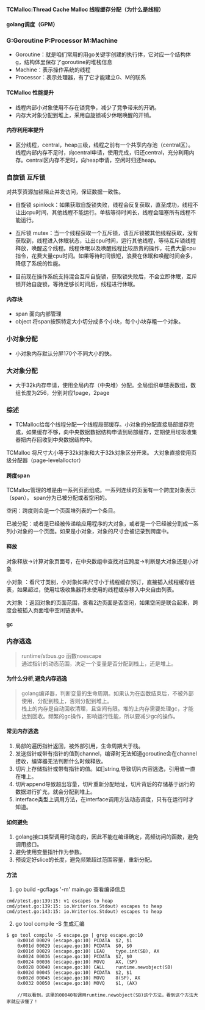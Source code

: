 #### TCMalloc:Thread Cache Malloc 线程缓存分配（为什么是线程）
#### golang调度（GPM）
###  G:Goroutine P:Processor M:Machine
+ Goroutine：就是咱们常用的用go关键字创建的执行体，它对应一个结构体g，结构体里保存了goroutine的堆栈信息
+ Machine：表示操作系统的线程
+ Processor：表示处理器，有了它才能建立G、M的联系

#### TCMalloc 性能提升
+ 线程内部小对象使用不存在锁竞争，减少了竞争带来的开销。
+ 内存大对象分配到堆上，采用自旋锁减少休眠唤醒的开销。
#### 内存利用率提升
+ 区分线程，central，heap三级，线程之前有一个共享内存池（central区）。线程内部内存不足时，向central申请，使用完成，归还central，充分利用内存。central区内存不足时，向heap申请，空闲时归还heap。

### 自旋锁 互斥锁

对共享资源加锁阻止并发访问，保证数据一致性。
+ 自旋锁 spinlock：如果获取自旋锁失败，线程会反复获取，直至成功，线程不让出cpu时间，其他线程不能运行。单核等待时间长，线程会阻塞所有线程不能运行。
+ 互斥锁 mutex：当一个线程获取一个互斥锁，该互斥锁被其他线程获取，没有获取到，线程进入休眠状态，让出cpu时间，运行其他线程，等待互斥锁线程释放，唤醒这个线程。线程休眠以及唤醒线程比较昂贵的操作，花费大量cpu指令，花费大量cpu时间。如果等待时间很短，浪费在休眠和唤醒时间会多，降低了系统的性能。

+ 目前现在操作系统支持混合互斥自旋锁，获取锁失败后，不会立即休眠，互斥锁开始自旋锁，等待足够长时间后，线程进行休眠。

#### 内存块
+ span 面向内部管理
+ object 将span按照特定大小切分成多个小块，每个小块存粗一个对象。


### 小对象分配
+ 小对象内存默认分屏170个不同大小的快。
### 大对象分配
+ 大于32k内存申请，使用全局内存（中央堆）分配。全局组织单链表数组，数组长度为256，分别对应1page，2page


### 综述
+ TCMalloc给每个线程分配一个线程局部缓存。小对象的分配直接局部缓存完成，如果缓存不够，向中央数据数据结构申请到局部缓存，定期使用垃圾收集器把内存回收到中央数据结构中。

TCMalloc 将尺寸大小等于32k对象和大于32k对象区分开来。
大对象直接使用页级分配器（page-levelalloctor）

#### 跨度span

TCMalloc管理的堆是由一系列页面组成。一系列连续的页面有一个跨度对象表示（span）。
span分为已被分配或者空闲的。

空闲：跨度则会是一个页面堆列表的一个条目。

已被分配：或者是已经被传递给应用程序的大对象，或者是一个已经被分割成一系列小对象的一个页面。如果是小对象，对象的尺寸会被记录到跨度中。

#### 释放

对象释放->计算对象页面号，在中央数组中查找对应跨度->判断是大对象还是小对象

小对象 ：看尺寸类别，小对象如果尺寸小于线程缓存预订，直接插入线程缓存链表，如果超过，使用垃圾收集器将未使用的线程缓存移入中央自由列表。

大对象 ：返回对象的页面范围，查看2边页面是否空闲，如果空闲是联合起来，跨度会被插入页面堆中空闲链表中。


#### gc


### 内存逃逸
> runtime/stbus.go 函数noescape\
> 通过指针的动态范围，决定一个变量是否分配到栈上，还是堆上。

#### 为什么分析,避免内存逃逸
> golang编译器，判断变量的生命周期。如果认为在函数结束后，不被外部使用，分配到栈上，否则分配到堆上。\
> 栈上的内存是自动回收清理，且空间有限。堆的上内存需要处理gc，才能达到回收。频繁的gc操作，影响运行性能，所以要减少gc的操作。

#### 常见内存逃逸
1. 局部的遍历指针返回，被外部引用，生命周期大于栈。
2. 发送指针或带有指针的值到channel，编译时无法知道goroutine会在channel接收，编译器无法判断什么时候释放。
3. 切片上存储指针或带有指针的值。如[]string,导致切片内容逃逸，引用值一直在堆上。
4. 切片append导致超出容量，切片重新分配地址，切片背后的存储基于运行的数据进行扩充，就会分配到堆上。
5. interface类型上调用方法，在interface调用方法动态调度，只有在运行时才知道。

#### 如何避免
1. golang接口类型调用时动态的，因此不能在编译确定，高频访问的函数，避免调用接口。
2. 避免使用变量指针作为参数。
3. 预设定好slice的长度，避免频繁超过范围容量，重新分配。

#### 方法
1. go build -gcflags '-m' main.go 查看编译信息
```golang
cmd/ptest.go:139:15: v1 escapes to heap
cmd/ptest.go:139:15: io.Writer(os.Stdout) escapes to heap
cmd/ptest.go:143:15: io.Writer(os.Stdout) escapes to heap
```
2. go tool compile -S 生成汇编
```golang
$ go tool compile -S escape.go | grep escape.go:10
    0x001d 00029 (escape.go:10) PCDATA  $2, $1
    0x001d 00029 (escape.go:10) PCDATA  $0, $0
    0x001d 00029 (escape.go:10) LEAQ    type.int(SB), AX
    0x0024 00036 (escape.go:10) PCDATA  $2, $0
    0x0024 00036 (escape.go:10) MOVQ    AX, (SP)
    0x0028 00040 (escape.go:10) CALL    runtime.newobject(SB)
    0x002d 00045 (escape.go:10) PCDATA  $2, $1
    0x002d 00045 (escape.go:10) MOVQ    8(SP), AX
    0x0032 00050 (escape.go:10) MOVQ    $1, (AX)

    //可以看到，这里的00040有调用runtime.newobject(SB)这个方法，看到这个方法大家就应该懂了！
```
